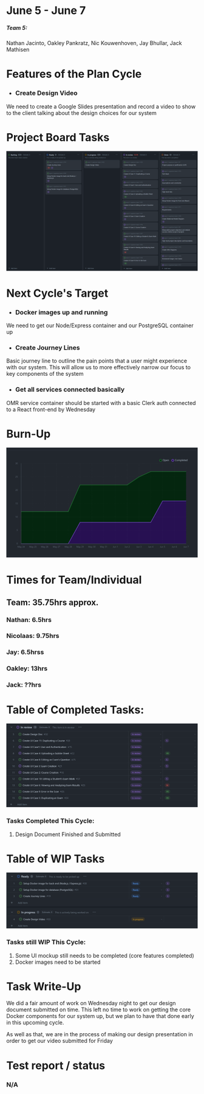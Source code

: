 # June 5 - June 7
##### Team 5:
Nathan Jacinto,
Oakley Pankratz, 
Nic Kouwenhoven, 
Jay Bhullar, 
Jack Mathisen

# Features of the Plan Cycle
- ### Create Design Video
We need to create a Google Slides presentation and record a video to show to the client talking about the design choices for our system

# Project Board Tasks
![Kanban](../logScreenshots/kanbanWeek2.2.png)

# Next Cycle's Target
- ### Docker images up and running
We need to get our Node/Express container and our PostgreSQL container up
- ### Create Journey Lines
Basic journey line to outline the pain points that a user might experience with our system. This will allow us to more effectively narrow our focus to key components of the system
- ### Get all services connected basically
OMR service container should be started with a basic Clerk auth connected to a React front-end by Wednesday

# Burn-Up
![Burn Up](../logScreenshots/burnupWeek2.2.png)
# Times for Team/Individual

## Team: 35.75hrs approx.

### Nathan: 6.5hrs

### Nicolaas: 9.75hrs

### Jay: 6.5hrss

### Oakley: 13hrs

### Jack: ??hrs

# Table of Completed Tasks:
![Completed Tasks](../logScreenshots/completedWeek2.2.png)
### Tasks Completed This Cycle:
1. Design Document Finished and Submitted
# Table of WIP Tasks
![WIP Tasks](../logScreenshots/wipWeek2.2.png)
### Tasks still WIP This Cycle:
1. Some UI mockup still needs to be completed (core features completed)
2. Docker images need to be started

# Task Write-Up
We did a fair amount of work on Wednesday night to get our design document submitted on time. This left no time to work on getting the core Docker components for our system up, but we plan to have that done early in this upcoming cycle.

As well as that, we are in the process of making our design presentation in order to get our video submitted for Friday

# Test report / status
### N/A
